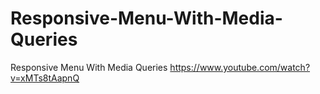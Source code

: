 # Responsive-Menu-With-Media-Queries
Responsive Menu With Media Queries
https://www.youtube.com/watch?v=xMTs8tAapnQ

